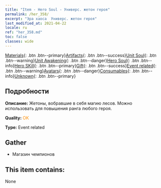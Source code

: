 ```yaml
---
title: "Item - Hero Soul - Универс. жетон героя"
permalink: /her_358/
excerpt: "Эра хаоса  Универс. жетон героя"
last_modified_at: 2021-04-22
locale: ru
ref: "her_358.md"
toc: false
classes: wide
---
```

 [Materials](/ItemsRU/){: .btn .btn--primary}[Artifacts](/ItemsRU/Artifacts/){: .btn .btn--success}[Unit Soul](/ItemsRU/UnitSoul/){: .btn .btn--warning}[Unit Awakening](/ItemsRU/UnitAwakening/){: .btn .btn--danger}[Hero Soul](/ItemsRU/HeroSoul/){: .btn .btn--info}[Hero SKill](/ItemsRU/HeroSkill/){: .btn .btn--primary}[Gift](/ItemsRU/Gift/){: .btn .btn--success}[Event related](/ItemsRU/Events/){: .btn .btn--warning}[Avatars](/ItemsRU/Avatars/){: .btn .btn--danger}[Consumables](/ItemsRU/Consumables/){: .btn .btn--info}[Unknown](/ItemsRU/Unknown/){: .btn .btn--primary}

## Подробности
 **Описание:** Жетоны, вобравшие в себя магию лесов. Можно использовать для повышения ранга любого героя.

 **Quality:** <span style="color: #FF8C00">OK</span>

 **Type:** Event related

## Gather

*    Магазин чемпионов 

## This item contains:

  None

